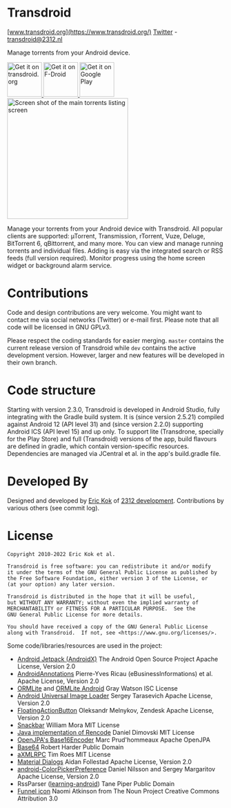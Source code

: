 Transdroid
==========

[www.transdroid.org](https://www.transdroid.org/)
[Twitter](https://twitter.com/transdroid) - [transdroid@2312.nl](mailto:transdroid@2312.nl)

Manage torrents from your Android device.

<a href="https://transdroid.org/latest">
    <img src="https://transdroid.org/images/getontransdroid.png"
    alt="Get it on transdroid.org"
    height="80">
</a>
<a href="https://f-droid.org/packages/org.transdroid.full/">
    <img src="https://fdroid.gitlab.io/artwork/badge/get-it-on.png"
    alt="Get it on F-Droid"
    height="80">
</a>
<a href="https://play.google.com/store/apps/details?id=org.transdroid.lite">
    <img src="https://play.google.com/intl/en_us/badges/static/images/badges/en_badge_web_generic.png"
    alt="Get it on Google Play"
    height="80">
</a>

<img src="https://2312.nl/images/screenshot_transdroid_main.png" alt="Screen shot of the main torrents listing screen" width="280" />


Manage your torrents from your Android device with Transdroid.
All popular clients are supported: µTorrent, Transmission, rTorrent, Vuze, Deluge, BitTorrent 6, qBittorrent, and many more.
You can view and manage running torrents and individual files.
Adding is easy via the integrated search or RSS feeds (full version required).
Monitor progress using the home screen widget or background alarm service.

Contributions
=============

Code and design contributions are very welcome.
You might want to contact me via social networks (Twitter) or e-mail first.
Please note that all code will be licensed in GNU GPLv3.

Please respect the coding standards for easier merging.
`master` contains the current release version of Transdroid while `dev` contains the active development version.
However, larger and new features will be developed in their own branch.

Code structure
==============

Starting with version 2.3.0, Transdroid is developed in Android Studio, fully integrating with the Gradle build system.
It is (since version 2.5.21) compiled against Android 12 (API level 31) and (since version 2.2.0) supporting Android ICS (API level 15) and up only.
To support lite (Transdrone, specially for the Play Store) and full (Transdroid) versions of the app, build flavours are defined in gradle, which contain version-specific resources.
Dependencies are managed via JCentral et al. in the app's build.gradle file.

Developed By
============

Designed and developed by [Eric Kok](mailto:eric@2312.nl) of [2312 development](https://2312.nl/).
Contributions by various others (see commit log).

License
=======

    Copyright 2010-2022 Eric Kok et al.

    Transdroid is free software: you can redistribute it and/or modify
    it under the terms of the GNU General Public License as published by
    the Free Software Foundation, either version 3 of the License, or
    (at your option) any later version.

    Transdroid is distributed in the hope that it will be useful,
    but WITHOUT ANY WARRANTY; without even the implied warranty of
    MERCHANTABILITY or FITNESS FOR A PARTICULAR PURPOSE.  See the
    GNU General Public License for more details.

    You should have received a copy of the GNU General Public License
    along with Transdroid.  If not, see <https://www.gnu.org/licenses/>.

Some code/libraries/resources are used in the project:
*  [Android Jetpack (AndroidX)](https://developer.android.com/jetpack)
    The Android Open Source Project
    Apache License, Version 2.0
*  [AndroidAnnotations](http://androidannotations.org/)
    Pierre-Yves Ricau (eBusinessInformations) et al.
    Apache License, Version 2.0
*  [ORMLite](https://github.com/j256/ormlite-core) and [ORMLite Android](https://github.com/j256/ormlite-android)
    Gray Watson
    ISC License
*  [Android Universal Image Loader](https://github.com/nostra13/Android-Universal-Image-Loader)
    Sergey Tarasevich
    Apache License, Version 2.0
*  [FloatingActionButton](https://github.com/zendesk/android-floating-action-button)
    Oleksandr Melnykov, Zendesk
    Apache License, Version 2.0
*  [Snackbar](https://github.com/nispok/snackbar)
    William Mora
    MIT License
*  [Java implementation of Rencode](https://github.com/aegnor/rencode-java)
    Daniel Dimovski
    MIT License
*  [OpenJPA's Base16Encoder](https://github.com/apache/openjpa)
    Marc Prud'hommeaux
    Apache OpenJPA
*  [Base64](http://iharder.sourceforge.net/current/java/base64/)
    Robert Harder
    Public Domain
*  [aXMLRPC](https://github.com/gturri/aXMLRPC)
    Tim Roes
    MIT License
*  [Material Dialogs](https://github.com/afollestad/material-dialogs)
    Aidan Follestad
    Apache License, Version 2.0
*  [android-ColorPickerPreference](https://github.com/attenzione/android-ColorPickerPreference)
    Daniel Nilsson and Sergey Margaritov
    Apache License, Version 2.0
*  RssParser ([learning-android](https://github.com/tanepiper/learning-android))
    Tane Piper
    Public Domain
*  [Funnel icon](https://thenounproject.com/term/funnel/5608/)
    Naomi Atkinson from The Noun Project
    Creative Commons Attribution 3.0
